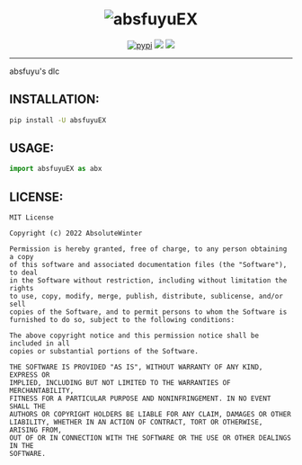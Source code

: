 <div align="center">
	<h1 align="center">
		<img src="" alt="absfuyuEX"/>
	</h1>
  <p align="center">
	<a href="https://pypi.org/project/absfuyuEX/"><img src="https://img.shields.io/pypi/dm/absfuyuEX?style=flat-square" alt="pypi"/></a>
	<a href="https://pypi.org/project/absfuyuEX/"><img src="https://img.shields.io/pypi/v/absfuyuEX?style=flat-square" /></a>
	<a><img src="https://img.shields.io/badge/license-MIT-blue?style=flat-square" /></a>
	  
  </p>
</div>

---


absfuyu's dlc


## INSTALLATION:

```bash
pip install -U absfuyuEX
```

## USAGE:

```python
import absfuyuEX as abx
```


## LICENSE:
```
MIT License

Copyright (c) 2022 AbsoluteWinter

Permission is hereby granted, free of charge, to any person obtaining a copy
of this software and associated documentation files (the "Software"), to deal
in the Software without restriction, including without limitation the rights
to use, copy, modify, merge, publish, distribute, sublicense, and/or sell
copies of the Software, and to permit persons to whom the Software is
furnished to do so, subject to the following conditions:

The above copyright notice and this permission notice shall be included in all
copies or substantial portions of the Software.

THE SOFTWARE IS PROVIDED "AS IS", WITHOUT WARRANTY OF ANY KIND, EXPRESS OR
IMPLIED, INCLUDING BUT NOT LIMITED TO THE WARRANTIES OF MERCHANTABILITY,
FITNESS FOR A PARTICULAR PURPOSE AND NONINFRINGEMENT. IN NO EVENT SHALL THE
AUTHORS OR COPYRIGHT HOLDERS BE LIABLE FOR ANY CLAIM, DAMAGES OR OTHER
LIABILITY, WHETHER IN AN ACTION OF CONTRACT, TORT OR OTHERWISE, ARISING FROM,
OUT OF OR IN CONNECTION WITH THE SOFTWARE OR THE USE OR OTHER DEALINGS IN THE
SOFTWARE.
```
